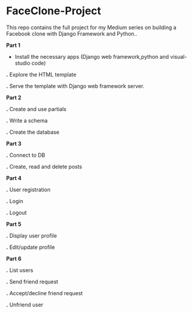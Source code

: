 # FaceClone-Project
This repo contains the full project for my Medium series on building a Facebook clone with Django Framework and Python..


**Part 1**

- Install the necessary apps (Django web framework,python and visual-studio code)

**.** Explore the HTML template

**.** Serve the template with Django web framework server.

**Part 2**

****.**** Create and use partials

**.** Write a schema

**.** Create the database

**Part 3**

**.** Connect to DB

**.** Create, read and delete posts

**Part 4**

**.** User registration

**.** Login

**.** Logout

**Part 5**

**.** Display user profile

**.** Edit/update profile

**Part 6**

**.** List users  

**.** Send friend request

**.** Accept/decline friend request

**.** Unfriend user


